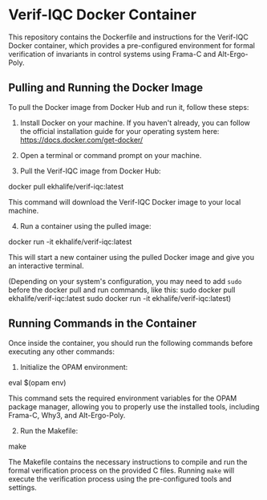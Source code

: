 # Verif-IQC Docker Container

This repository contains the Dockerfile and instructions for the Verif-IQC Docker container, which provides a pre-configured environment for formal verification of invariants in control systems using Frama-C and Alt-Ergo-Poly.

## Pulling and Running the Docker Image

To pull the Docker image from Docker Hub and run it, follow these steps:

1. Install Docker on your machine. If you haven't already, you can follow the official installation guide for your operating system here: https://docs.docker.com/get-docker/

2. Open a terminal or command prompt on your machine.

3. Pull the Verif-IQC image from Docker Hub:

docker pull ekhalife/verif-iqc:latest

This command will download the Verif-IQC Docker image to your local machine.

4. Run a container using the pulled image:

docker run -it ekhalife/verif-iqc:latest

This will start a new container using the pulled Docker image and give you an interactive terminal.

(Depending on your system's configuration, you may need to add `sudo` before the docker pull and run commands, like this:
sudo docker pull ekhalife/verif-iqc:latest
sudo docker run -it ekhalife/verif-iqc:latest)

## Running Commands in the Container

Once inside the container, you should run the following commands before executing any other commands:

1. Initialize the OPAM environment:

eval $(opam env)

This command sets the required environment variables for the OPAM package manager, allowing you to properly use the installed tools, including Frama-C, Why3, and Alt-Ergo-Poly.

2. Run the Makefile:

make

The Makefile contains the necessary instructions to compile and run the formal verification process on the provided C files. Running `make` will execute the verification process using the pre-configured tools and settings.
